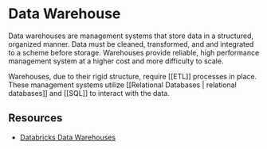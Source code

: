 # Data Warehouse
Data warehouses are management systems that store data in a structured, organized manner. Data must be cleaned, transformed, and and integrated to a scheme before storage. Warehouses provide reliable, high performance management system at a higher cost and more difficulty to scale.

Warehouses, due to their rigid structure, require [[ETL]] processes in place. These management systems utilize [[Relational Databases | relational databases]] and [[SQL]] to interact with the data.
## Resources
* [Databricks Data Warehouses](https://www.databricks.com/discover/data-warehouse)